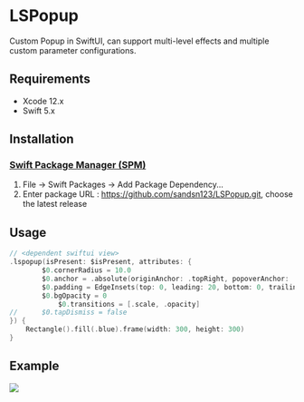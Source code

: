 # LSPopup
Custom Popup in SwiftUI, can support multi-level effects and multiple custom parameter configurations.

## Requirements
- Xcode 12.x
- Swift 5.x


## Installation

### [Swift Package Manager (SPM)](https://github.com/ashleymills/Reachability.swift#swift-package-manager-spm)

1. File -> Swift Packages -> Add Package Dependency...
2. Enter package URL : https://github.com/sandsn123/LSPopup.git, choose the latest release

## Usage

```swift
// <dependent swiftui view>
.lspopup(isPresent: $isPresent, attributes: {
        $0.cornerRadius = 10.0
        $0.anchor = .absolute(originAnchor: .topRight, popoverAnchor: .topLeft)
        $0.padding = EdgeInsets(top: 0, leading: 20, bottom: 0, trailing: 0)
        $0.bgOpacity = 0
  			$0.transitions = [.scale, .opacity]
//      $0.tapDismiss = false
}) {
    Rectangle().fill(.blue).frame(width: 300, height: 300)
}
```

## Example
![](https://media.giphy.com/media/rIAm2DtreeylCc6BIG/giphy.gif)
